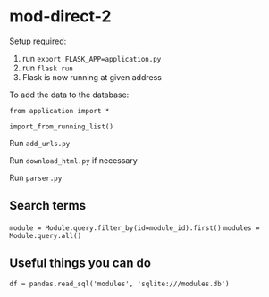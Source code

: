 # mod-direct-2


Setup required:

1. run `export FLASK_APP=application.py`
2. run `flask run`
3. Flask is now running at given address

To add the data to the database:

`from application import *`

`import_from_running_list()`

Run `add_urls.py`

Run `download_html.py` if necessary

Run `parser.py`

## Search terms

`module = Module.query.filter_by(id=module_id).first()`
`modules = Module.query.all()`

## Useful things you can do

`df = pandas.read_sql('modules', 'sqlite:///modules.db')`